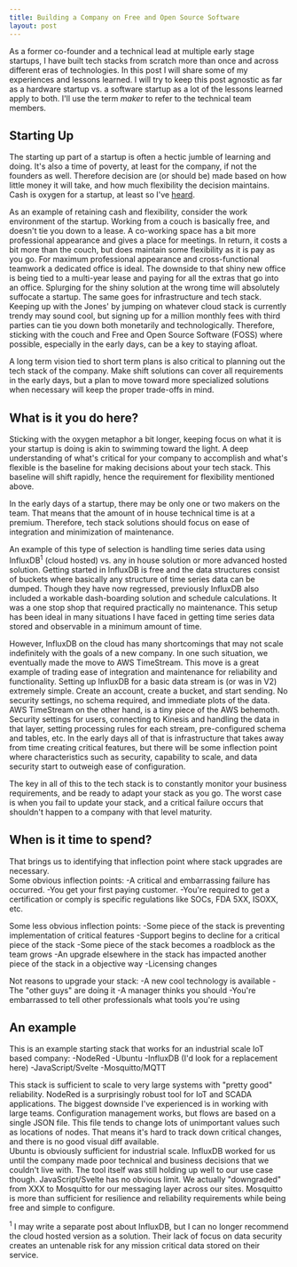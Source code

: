 ```yaml
---
title: Building a Company on Free and Open Source Software
layout: post
---
```


As a former co-founder and a technical lead at multiple early stage startups, I have built tech stacks from scratch more than once and across different eras of technologies. In this post I will share some of my experiences and lessons learned. I will try to keep this post agnostic as far as a hardware startup vs. a software startup as a lot of the lessons learned apply to both.  I'll use the term *maker* to refer to the technical team members.

## Starting Up
The starting up part of a startup is often a hectic jumble of learning and doing.  It's also a time of poverty, at least for the company, if not the founders as well. Therefore decision are (or should be) made based on how little money it will take, and how much flexibility the decision maintains. Cash is oxygen for a startup, at least so I've [heard](https://pitchbook.com/profiles/company/62659-36#overview).

As an example of retaining cash and flexibility, consider the work environment of the startup.  Working from a couch is basically free, and doesn't tie you down to a lease.  A co-working space has a bit more professional appearance and gives a place for meetings.  In return, it costs a bit more than the couch, but does maintain some flexibility as it is pay as you go. For maximum professional appearance and cross-functional teamwork a dedicated office is ideal.  The downside to that shiny new office is being tied to a multi-year lease and paying for all the extras that go into an office.  Splurging for the shiny solution at the wrong time will absolutely suffocate a startup. 
The same goes for infrastructure and tech stack. Keeping up with the Jones' by jumping on whatever cloud stack is currently trendy may sound cool, but signing up for a million monthly fees with third parties can tie you down both monetarily and technologically. Therefore, sticking with the couch and Free and Open Source Software (FOSS) where possible, especially in the early days, can be a key to staying afloat. 

A long term vision tied to short term plans is also critical to planning out the tech stack of the company. Make shift solutions can cover all requirements in the early days, but a plan to move toward more specialized solutions when necessary will keep the proper trade-offs in mind. 

## What is it you do here?
Sticking with the oxygen metaphor a bit longer, keeping focus on what it is your startup is doing is akin to swimming toward the light.  A deep understanding of what's critical for your company to accomplish and what's flexible is the baseline for making decisions about your tech stack. This baseline will shift rapidly, hence the requirement for flexibility mentioned above.  

In the early days of a startup, there may be only one or two makers on the team.  That means that the amount of in house technical time is at a premium.  Therefore, tech stack solutions should focus on ease of integration and minimization of maintenance.  

An example of this type of selection is handling time series data using InfluxDB$^1$ (cloud hosted) vs. any in house solution or more advanced hosted solution. Getting started in InfluxDB is free and the data structures consist of buckets where basically any structure of time series data can be dumped. Though they have now regressed, previously InfluxDB also included a workable dash-boarding solution and schedule calculations. It was a one stop shop that required practically no maintenance.  This setup has been ideal in many situations I have faced in getting time series data stored and observable in a minimum amount of time. 

However, InfluxDB on the cloud has many shortcomings that may not scale indefinitely with the goals of a new company. In one such situation, we eventually made the move to AWS TimeStream.  This move is a great example of trading ease of integration and maintenance for reliability and functionality. Setting up InfluxDB for a basic data stream is (or was in V2) extremely simple.  Create an account, create a bucket, and start sending.  No security settings, no schema required, and immediate plots of the data. AWS TimeStream on the other hand, is a tiny piece of the AWS behemoth. Security settings for users, connecting to Kinesis and handling the data in that layer, setting processing rules for each stream, pre-configured schema and tables, etc.  In the early days all of that is infrastructure that takes away from time creating critical features, but there will be some inflection point where characteristics such as security, capability to scale, and data security start to outweigh ease of configuration. 

The key in all of this to the tech stack is to constantly monitor your business requirements, and be ready to adapt your stack as you go.  The worst case is when you fail to update your stack, and a critical failure occurs that shouldn't happen to a company with that level maturity. 

## When is it time to spend?
That brings us to identifying that inflection point where stack upgrades are necessary.  
Some obvious inflection points:
-A critical and embarrassing failure has occurred.
-You get your first paying customer. 
-You're required to get a certification or comply is specific regulations like SOCs, FDA 5XX, ISOXX, etc.

Some less obvious inflection points:
-Some piece of the stack is preventing implementation of critical features
-Support begins to decline for a critical piece of the stack
-Some piece of the stack becomes a roadblock as the team grows
-An upgrade elsewhere in the stack has impacted another piece of the stack in a objective way
-Licensing changes 

Not reasons to upgrade your stack:
-A new cool technology is available
-The "other guys" are doing it
-A manager thinks you should
-You're embarrassed to tell other professionals what tools you're using


## An example
This is an example starting stack that works for an industrial scale IoT based company:
-NodeRed
-Ubuntu
-InfluxDB (I'd look for a replacement here)
-JavaScript/Svelte
-Mosquitto/MQTT

This stack is sufficient to scale to very large systems with "pretty good" reliability. 
NodeRed is a surprisingly robust tool for IoT and SCADA applications.  The biggest downside I've experienced is in working with large teams.  Configuration management works, but flows are based on a single JSON file.  This file tends to change lots of unimportant values such as locations of nodes.  That means it's hard to track down critical changes, and there is no good visual diff available.  
Ubuntu is obviously sufficient for industrial scale. 
InfluxDB worked for us until the company made poor technical and business decisions that we couldn't live with.  The tool itself was still holding up well to our use case though. 
JavaScript/Svelte has no obvious limit. 
We actually "downgraded" from XXX to Mosquitto for our messaging layer across our sites. Mosquitto is more than sufficient for resilience and reliability requirements while being free and simple to configure. 






$^1$ I may write a separate post about InfluxDB, but I can no longer recommend the cloud hosted version as a solution.  Their lack of focus on data security creates an untenable risk for any mission critical data stored on their service.  